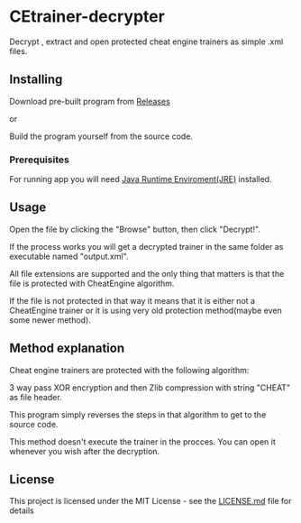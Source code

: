 # CEtrainer-decrypter

Decrypt , extract and open protected cheat engine trainers as simple .xml files.

## Installing

Download pre-built program from [Releases](https://github.com/hotwhitewind/CEtrainer-decrypter/releases)

or 

Build the program yourself from the source code.

### Prerequisites

For running app you will need [Java Runtime Enviroment(JRE)](http://www.oracle.com/technetwork/java/javase/downloads/index.html) installed.

## Usage

Open the file by clicking the "Browse" button, then click "Decrypt!".

If the process works you will get a decrypted trainer in the same folder as executable named "output.xml".
	
All file extensions are supported and the only thing that matters is that the file is protected  with CheatEngine algorithm.

If the file is not protected in that way it means that it is either not a CheatEngine trainer or it is using very old protection method(maybe even some newer method).

## Method explanation

Cheat engine trainers are protected with the following algorithm:

3 way pass XOR encryption and then Zlib compression with string "CHEAT" as file header.

This program simply reverses the steps in that algorithm to get to the source code.

This method doesn't execute the trainer in the procces. You can open it whenever you wish after the decryption.

## License

This project is licensed under the MIT License - see the [LICENSE.md](LICENSE.md) file for details
